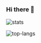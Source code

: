 ### Hi there 👋

![stats](https://github-readme-stats.vercel.app/api?username=hapoon&show_icons=true&theme=tokyonight)

![top-langs](https://github-readme-stats.vercel.app/api/top-langs/?username=hapoon&layout=compact)
<!--
**hapoon/hapoon** is a ✨ _special_ ✨ repository because its `README.md` (this file) appears on your GitHub profile.

Here are some ideas to get you started:

- 🔭 I’m currently working on ...
- 🌱 I’m currently learning ...
- 👯 I’m looking to collaborate on ...
- 🤔 I’m looking for help with ...
- 💬 Ask me about ...
- 📫 How to reach me: ...
- 😄 Pronouns: ...
- ⚡ Fun fact: ...
-->
